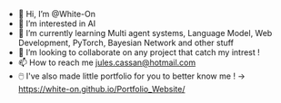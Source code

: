 - 👋 Hi, I’m @White-On
- 👀 I’m interested in AI
- 🌱 I’m currently learning Multi agent systems, Language Model, Web Development, PyTorch, Bayesian Network and other stuff
- 💞️ I’m looking to collaborate on any project that catch my intrest !
- 📫 How to reach me jules.cassan@hotmail.com
- 🖱️ I've also made little portfolio for you to better know me ! -> https://white-on.github.io/Portfolio_Website/


<!---
White-On/White-On is a ✨ special ✨ repository because its `README.md` (this file) appears on your GitHub profile.
You can click the Preview link to take a look at your changes.
--->
